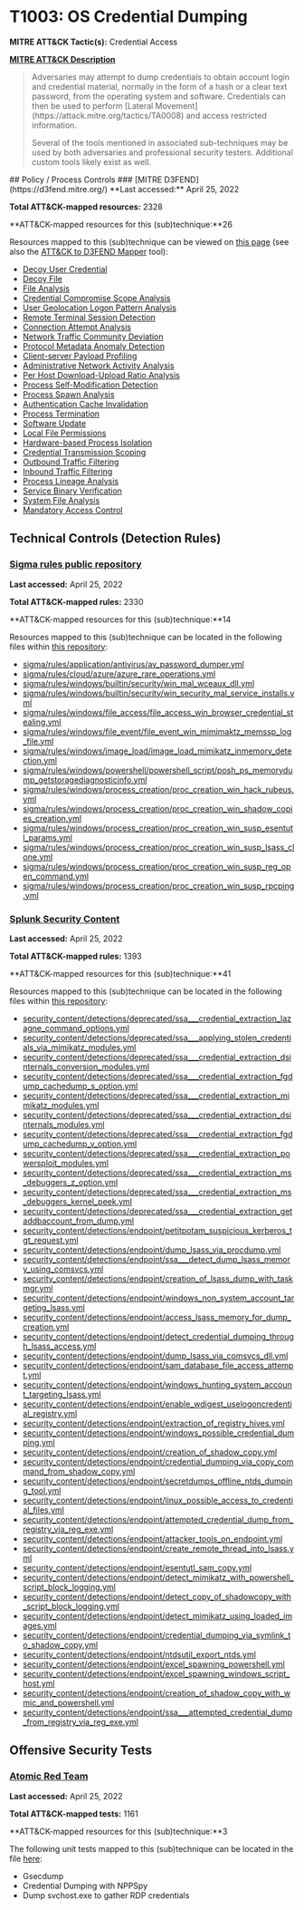# T1003: OS Credential Dumping
**MITRE ATT&CK Tactic(s):** Credential Access

**[MITRE ATT&CK Description](https://attack.mitre.org/techniques/T1003)**
<blockquote>Adversaries may attempt to dump credentials to obtain account login and credential material, normally in the form of a hash or a clear text password, from the operating system and software. Credentials can then be used to perform [Lateral Movement](https://attack.mitre.org/tactics/TA0008) and access restricted information.

Several of the tools mentioned in associated sub-techniques may be used by both adversaries and professional security testers. Additional custom tools likely exist as well.
</blockquote>
## Policy / Process Controls
### [MITRE D3FEND](https://d3fend.mitre.org/)
**Last accessed:** April 25, 2022

**Total ATT&CK-mapped resources:** 2328

**ATT&CK-mapped resources for this (sub)technique:**26

Resources mapped to this (sub)technique can be viewed on [this page](https://d3fend.mitre.org/) (see also the [ATT&CK to D3FEND Mapper](https://d3fend.mitre.org/tools/attack-mapper) tool):

* [Decoy User Credential](https://d3fend.mitre.org/techniques/d3f:DecoyUserCredential)
* [Decoy File](https://d3fend.mitre.org/techniques/d3f:DecoyFile)
* [File Analysis](https://d3fend.mitre.org/techniques/d3f:FileAnalysis)
* [Credential Compromise Scope Analysis](https://d3fend.mitre.org/techniques/d3f:CredentialCompromiseScopeAnalysis)
* [User Geolocation Logon Pattern Analysis](https://d3fend.mitre.org/techniques/d3f:UserGeolocationLogonPatternAnalysis)
* [Remote Terminal Session Detection](https://d3fend.mitre.org/techniques/d3f:RemoteTerminalSessionDetection)
* [Connection Attempt Analysis](https://d3fend.mitre.org/techniques/d3f:ConnectionAttemptAnalysis)
* [Network Traffic Community Deviation](https://d3fend.mitre.org/techniques/d3f:NetworkTrafficCommunityDeviation)
* [Protocol Metadata Anomaly Detection](https://d3fend.mitre.org/techniques/d3f:ProtocolMetadataAnomalyDetection)
* [Client-server Payload Profiling](https://d3fend.mitre.org/techniques/d3f:Client-serverPayloadProfiling)
* [Administrative Network Activity Analysis](https://d3fend.mitre.org/techniques/d3f:AdministrativeNetworkActivityAnalysis)
* [Per Host Download-Upload Ratio Analysis](https://d3fend.mitre.org/techniques/d3f:PerHostDownload-UploadRatioAnalysis)
* [Process Self-Modification Detection](https://d3fend.mitre.org/techniques/d3f:ProcessSelf-ModificationDetection)
* [Process Spawn Analysis](https://d3fend.mitre.org/techniques/d3f:ProcessSpawnAnalysis)
* [Authentication Cache Invalidation](https://d3fend.mitre.org/techniques/d3f:AuthenticationCacheInvalidation)
* [Process Termination](https://d3fend.mitre.org/techniques/d3f:ProcessTermination)
* [Software Update](https://d3fend.mitre.org/techniques/d3f:SoftwareUpdate)
* [Local File Permissions](https://d3fend.mitre.org/techniques/d3f:LocalFilePermissions)
* [Hardware-based Process Isolation](https://d3fend.mitre.org/techniques/d3f:Hardware-basedProcessIsolation)
* [Credential Transmission Scoping](https://d3fend.mitre.org/techniques/d3f:CredentialTransmissionScoping)
* [Outbound Traffic Filtering](https://d3fend.mitre.org/techniques/d3f:OutboundTrafficFiltering)
* [Inbound Traffic Filtering](https://d3fend.mitre.org/techniques/d3f:InboundTrafficFiltering)
* [Process Lineage Analysis](https://d3fend.mitre.org/techniques/d3f:ProcessLineageAnalysis)
* [Service Binary Verification](https://d3fend.mitre.org/techniques/d3f:ServiceBinaryVerification)
* [System File Analysis](https://d3fend.mitre.org/techniques/d3f:SystemFileAnalysis)
* [Mandatory Access Control](https://d3fend.mitre.org/techniques/d3f:MandatoryAccessControl)

## Technical Controls (Detection Rules)
### [Sigma rules public repository](https://github.com/SigmaHQ/sigma)
**Last accessed:** April 25, 2022

**Total ATT&CK-mapped rules:** 2330

**ATT&CK-mapped resources for this (sub)technique:**14

Resources mapped to this (sub)technique can be located in the following files within [this repository](https://github.com/SigmaHQ/sigma/tree/master/rules):

* [sigma/rules/application/antivirus/av_password_dumper.yml](https://github.com/SigmaHQ/sigma/blob/master/rules/application/antivirus/av_password_dumper.yml)
* [sigma/rules/cloud/azure/azure_rare_operations.yml](https://github.com/SigmaHQ/sigma/blob/master/rules/cloud/azure/azure_rare_operations.yml)
* [sigma/rules/windows/builtin/security/win_mal_wceaux_dll.yml](https://github.com/SigmaHQ/sigma/blob/master/rules/windows/builtin/security/win_mal_wceaux_dll.yml)
* [sigma/rules/windows/builtin/security/win_security_mal_service_installs.yml](https://github.com/SigmaHQ/sigma/blob/master/rules/windows/builtin/security/win_security_mal_service_installs.yml)
* [sigma/rules/windows/file_access/file_access_win_browser_credential_stealing.yml](https://github.com/SigmaHQ/sigma/blob/master/rules/windows/file_access/file_access_win_browser_credential_stealing.yml)
* [sigma/rules/windows/file_event/file_event_win_mimimaktz_memssp_log_file.yml](https://github.com/SigmaHQ/sigma/blob/master/rules/windows/file_event/file_event_win_mimimaktz_memssp_log_file.yml)
* [sigma/rules/windows/image_load/image_load_mimikatz_inmemory_detection.yml](https://github.com/SigmaHQ/sigma/blob/master/rules/windows/image_load/image_load_mimikatz_inmemory_detection.yml)
* [sigma/rules/windows/powershell/powershell_script/posh_ps_memorydump_getstoragediagnosticinfo.yml](https://github.com/SigmaHQ/sigma/blob/master/rules/windows/powershell/powershell_script/posh_ps_memorydump_getstoragediagnosticinfo.yml)
* [sigma/rules/windows/process_creation/proc_creation_win_hack_rubeus.yml](https://github.com/SigmaHQ/sigma/blob/master/rules/windows/process_creation/proc_creation_win_hack_rubeus.yml)
* [sigma/rules/windows/process_creation/proc_creation_win_shadow_copies_creation.yml](https://github.com/SigmaHQ/sigma/blob/master/rules/windows/process_creation/proc_creation_win_shadow_copies_creation.yml)
* [sigma/rules/windows/process_creation/proc_creation_win_susp_esentutl_params.yml](https://github.com/SigmaHQ/sigma/blob/master/rules/windows/process_creation/proc_creation_win_susp_esentutl_params.yml)
* [sigma/rules/windows/process_creation/proc_creation_win_susp_lsass_clone.yml](https://github.com/SigmaHQ/sigma/blob/master/rules/windows/process_creation/proc_creation_win_susp_lsass_clone.yml)
* [sigma/rules/windows/process_creation/proc_creation_win_susp_reg_open_command.yml](https://github.com/SigmaHQ/sigma/blob/master/rules/windows/process_creation/proc_creation_win_susp_reg_open_command.yml)
* [sigma/rules/windows/process_creation/proc_creation_win_susp_rpcping.yml](https://github.com/SigmaHQ/sigma/blob/master/rules/windows/process_creation/proc_creation_win_susp_rpcping.yml)

### [Splunk Security Content](https://github.com/splunk/security_content)
**Last accessed:** April 25, 2022

**Total ATT&CK-mapped rules:** 1393

**ATT&CK-mapped resources for this (sub)technique:**41

Resources mapped to this (sub)technique can be located in the following files within [this repository](https://github.com/splunk/security_content/tree/develop/detections):

* [security_content/detections/deprecated/ssa___credential_extraction_lazagne_command_options.yml](https://github.com/splunk/security_content/blob/develop/detections/deprecated/ssa___credential_extraction_lazagne_command_options.yml)
* [security_content/detections/deprecated/ssa___applying_stolen_credentials_via_mimikatz_modules.yml](https://github.com/splunk/security_content/blob/develop/detections/deprecated/ssa___applying_stolen_credentials_via_mimikatz_modules.yml)
* [security_content/detections/deprecated/ssa___credential_extraction_dsinternals_conversion_modules.yml](https://github.com/splunk/security_content/blob/develop/detections/deprecated/ssa___credential_extraction_dsinternals_conversion_modules.yml)
* [security_content/detections/deprecated/ssa___credential_extraction_fgdump_cachedump_s_option.yml](https://github.com/splunk/security_content/blob/develop/detections/deprecated/ssa___credential_extraction_fgdump_cachedump_s_option.yml)
* [security_content/detections/deprecated/ssa___credential_extraction_mimikatz_modules.yml](https://github.com/splunk/security_content/blob/develop/detections/deprecated/ssa___credential_extraction_mimikatz_modules.yml)
* [security_content/detections/deprecated/ssa___credential_extraction_dsinternals_modules.yml](https://github.com/splunk/security_content/blob/develop/detections/deprecated/ssa___credential_extraction_dsinternals_modules.yml)
* [security_content/detections/deprecated/ssa___credential_extraction_fgdump_cachedump_v_option.yml](https://github.com/splunk/security_content/blob/develop/detections/deprecated/ssa___credential_extraction_fgdump_cachedump_v_option.yml)
* [security_content/detections/deprecated/ssa___credential_extraction_powersploit_modules.yml](https://github.com/splunk/security_content/blob/develop/detections/deprecated/ssa___credential_extraction_powersploit_modules.yml)
* [security_content/detections/deprecated/ssa___credential_extraction_ms_debuggers_z_option.yml](https://github.com/splunk/security_content/blob/develop/detections/deprecated/ssa___credential_extraction_ms_debuggers_z_option.yml)
* [security_content/detections/deprecated/ssa___credential_extraction_ms_debuggers_kernel_peek.yml](https://github.com/splunk/security_content/blob/develop/detections/deprecated/ssa___credential_extraction_ms_debuggers_kernel_peek.yml)
* [security_content/detections/deprecated/ssa___credential_extraction_getaddbaccount_from_dump.yml](https://github.com/splunk/security_content/blob/develop/detections/deprecated/ssa___credential_extraction_getaddbaccount_from_dump.yml)
* [security_content/detections/endpoint/petitpotam_suspicious_kerberos_tgt_request.yml](https://github.com/splunk/security_content/blob/develop/detections/endpoint/petitpotam_suspicious_kerberos_tgt_request.yml)
* [security_content/detections/endpoint/dump_lsass_via_procdump.yml](https://github.com/splunk/security_content/blob/develop/detections/endpoint/dump_lsass_via_procdump.yml)
* [security_content/detections/endpoint/ssa___detect_dump_lsass_memory_using_comsvcs.yml](https://github.com/splunk/security_content/blob/develop/detections/endpoint/ssa___detect_dump_lsass_memory_using_comsvcs.yml)
* [security_content/detections/endpoint/creation_of_lsass_dump_with_taskmgr.yml](https://github.com/splunk/security_content/blob/develop/detections/endpoint/creation_of_lsass_dump_with_taskmgr.yml)
* [security_content/detections/endpoint/windows_non_system_account_targeting_lsass.yml](https://github.com/splunk/security_content/blob/develop/detections/endpoint/windows_non_system_account_targeting_lsass.yml)
* [security_content/detections/endpoint/access_lsass_memory_for_dump_creation.yml](https://github.com/splunk/security_content/blob/develop/detections/endpoint/access_lsass_memory_for_dump_creation.yml)
* [security_content/detections/endpoint/detect_credential_dumping_through_lsass_access.yml](https://github.com/splunk/security_content/blob/develop/detections/endpoint/detect_credential_dumping_through_lsass_access.yml)
* [security_content/detections/endpoint/dump_lsass_via_comsvcs_dll.yml](https://github.com/splunk/security_content/blob/develop/detections/endpoint/dump_lsass_via_comsvcs_dll.yml)
* [security_content/detections/endpoint/sam_database_file_access_attempt.yml](https://github.com/splunk/security_content/blob/develop/detections/endpoint/sam_database_file_access_attempt.yml)
* [security_content/detections/endpoint/windows_hunting_system_account_targeting_lsass.yml](https://github.com/splunk/security_content/blob/develop/detections/endpoint/windows_hunting_system_account_targeting_lsass.yml)
* [security_content/detections/endpoint/enable_wdigest_uselogoncredential_registry.yml](https://github.com/splunk/security_content/blob/develop/detections/endpoint/enable_wdigest_uselogoncredential_registry.yml)
* [security_content/detections/endpoint/extraction_of_registry_hives.yml](https://github.com/splunk/security_content/blob/develop/detections/endpoint/extraction_of_registry_hives.yml)
* [security_content/detections/endpoint/windows_possible_credential_dumping.yml](https://github.com/splunk/security_content/blob/develop/detections/endpoint/windows_possible_credential_dumping.yml)
* [security_content/detections/endpoint/creation_of_shadow_copy.yml](https://github.com/splunk/security_content/blob/develop/detections/endpoint/creation_of_shadow_copy.yml)
* [security_content/detections/endpoint/credential_dumping_via_copy_command_from_shadow_copy.yml](https://github.com/splunk/security_content/blob/develop/detections/endpoint/credential_dumping_via_copy_command_from_shadow_copy.yml)
* [security_content/detections/endpoint/secretdumps_offline_ntds_dumping_tool.yml](https://github.com/splunk/security_content/blob/develop/detections/endpoint/secretdumps_offline_ntds_dumping_tool.yml)
* [security_content/detections/endpoint/linux_possible_access_to_credential_files.yml](https://github.com/splunk/security_content/blob/develop/detections/endpoint/linux_possible_access_to_credential_files.yml)
* [security_content/detections/endpoint/attempted_credential_dump_from_registry_via_reg_exe.yml](https://github.com/splunk/security_content/blob/develop/detections/endpoint/attempted_credential_dump_from_registry_via_reg_exe.yml)
* [security_content/detections/endpoint/attacker_tools_on_endpoint.yml](https://github.com/splunk/security_content/blob/develop/detections/endpoint/attacker_tools_on_endpoint.yml)
* [security_content/detections/endpoint/create_remote_thread_into_lsass.yml](https://github.com/splunk/security_content/blob/develop/detections/endpoint/create_remote_thread_into_lsass.yml)
* [security_content/detections/endpoint/esentutl_sam_copy.yml](https://github.com/splunk/security_content/blob/develop/detections/endpoint/esentutl_sam_copy.yml)
* [security_content/detections/endpoint/detect_mimikatz_with_powershell_script_block_logging.yml](https://github.com/splunk/security_content/blob/develop/detections/endpoint/detect_mimikatz_with_powershell_script_block_logging.yml)
* [security_content/detections/endpoint/detect_copy_of_shadowcopy_with_script_block_logging.yml](https://github.com/splunk/security_content/blob/develop/detections/endpoint/detect_copy_of_shadowcopy_with_script_block_logging.yml)
* [security_content/detections/endpoint/detect_mimikatz_using_loaded_images.yml](https://github.com/splunk/security_content/blob/develop/detections/endpoint/detect_mimikatz_using_loaded_images.yml)
* [security_content/detections/endpoint/credential_dumping_via_symlink_to_shadow_copy.yml](https://github.com/splunk/security_content/blob/develop/detections/endpoint/credential_dumping_via_symlink_to_shadow_copy.yml)
* [security_content/detections/endpoint/ntdsutil_export_ntds.yml](https://github.com/splunk/security_content/blob/develop/detections/endpoint/ntdsutil_export_ntds.yml)
* [security_content/detections/endpoint/excel_spawning_powershell.yml](https://github.com/splunk/security_content/blob/develop/detections/endpoint/excel_spawning_powershell.yml)
* [security_content/detections/endpoint/excel_spawning_windows_script_host.yml](https://github.com/splunk/security_content/blob/develop/detections/endpoint/excel_spawning_windows_script_host.yml)
* [security_content/detections/endpoint/creation_of_shadow_copy_with_wmic_and_powershell.yml](https://github.com/splunk/security_content/blob/develop/detections/endpoint/creation_of_shadow_copy_with_wmic_and_powershell.yml)
* [security_content/detections/endpoint/ssa___attempted_credential_dump_from_registry_via_reg_exe.yml](https://github.com/splunk/security_content/blob/develop/detections/endpoint/ssa___attempted_credential_dump_from_registry_via_reg_exe.yml)


## Offensive Security Tests
### [Atomic Red Team](https://github.com/redcanaryco/atomic-red-team)
**Last accessed:** April 25, 2022

**Total ATT&CK-mapped tests:** 1161

**ATT&CK-mapped resources for this (sub)technique:**3

The following unit tests mapped to this (sub)technique can be located in the file [here](https://github.com/redcanaryco/atomic-red-team/tree/master/atomics/T1003/T1003.yaml):

* Gsecdump
* Credential Dumping with NPPSpy
* Dump svchost.exe to gather RDP credentials

